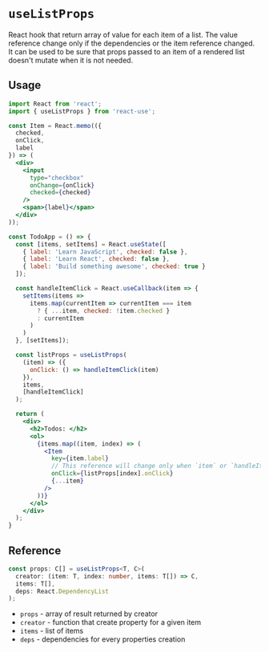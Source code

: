 # `useListProps`

React hook that return array of value for each item of a list.
The value reference change only if the dependencies or the item reference changed.
It can be used to be sure that props passed to an item of a rendered list doesn't mutate when it is not needed.

## Usage

```jsx
import React from 'react';
import { useListProps } from 'react-use';

const Item = React.memo(({
  checked,
  onClick,
  label
}) => (
  <div>
    <input
      type="checkbox"
      onChange={onClick}
      checked={checked}
    />
    <span>{label}</span>
  </div>
));

const TodoApp = () => {
  const [items, setItems] = React.useState([
    { label: 'Learn JavaScript', checked: false },
    { label: 'Learn React', checked: false },
    { label: 'Build something awesome', checked: true }
  ]);

  const handleItemClick = React.useCallback(item => {
    setItems(items =>
      items.map(currentItem => currentItem === item
        ? { ...item, checked: !item.checked }
        : currentItem
      )
    )
  }, [setItems]);

  const listProps = useListProps(
    (item) => ({
      onClick: () => handleItemClick(item)
    }),
    items,
    [handleItemClick]
  );

  return (
    <div>
      <h2>Todos: </h2>
      <ol>
        {items.map((item, index) => (
          <Item
            key={item.label}
            // This reference will change only when `item` or `handleItemClick` reference changed
            onClick={listProps[index].onClick}
            {...item}
          />
        ))}
      </ol>
    </div>
  );
}
```

## Reference

```ts 
const props: C[] = useListProps<T, C>(
  creator: (item: T, index: number, items: T[]) => C,
  items: T[],
  deps: React.DependencyList
);
```
- `props` - array of result returned by creator
- `creator` - function that create property for a given item
- `items` - list of items
- `deps` - dependencies for every properties creation
